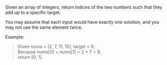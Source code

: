 Given an array of integers, return indices of the two numbers such that they add up to a specific target.  

You may assume that each input would have exactly one solution, and you may not use the same element twice.  

Example:  

>Given nums = [2, 7, 11, 15], target = 9,  
>Because nums[0] + nums[1] = 2 + 7 = 9,  
>return [0, 1].
